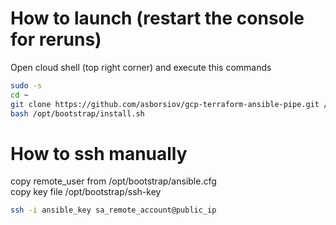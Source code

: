 # How to launch (restart the console for reruns)

Open cloud shell (top right corner) and execute this commands

```bash
sudo -s
cd ~
git clone https://github.com/asborsiov/gcp-terraform-ansible-pipe.git /opt/bootstrap
bash /opt/bootstrap/install.sh
```
# How to ssh manually 
copy remote_user from /opt/bootstrap/ansible.cfg<br>
copy key file /opt/bootstrap/ssh-key<br>
```bash
ssh -i ansible_key sa_remote_account@public_ip
```
